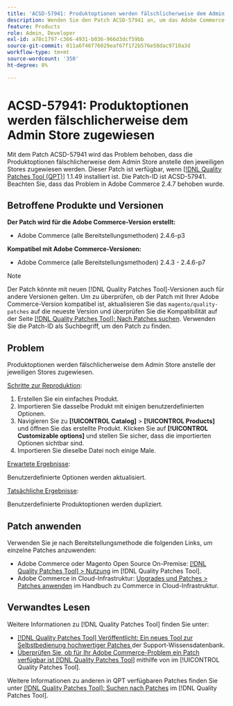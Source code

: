 ```yaml
---
title: 'ACSD-57941: Produktoptionen werden fälschlicherweise dem Admin Store zugewiesen'
description: Wenden Sie den Patch ACSD-57941 an, um das Adobe Commerce-Problem zu beheben, bei dem Produktoptionen fälschlicherweise dem Admin-Store anstelle den jeweiligen Stores zugewiesen werden.
feature: Products
role: Admin, Developer
exl-id: a78c1797-c366-4931-b036-966d3dcf59bb
source-git-commit: 011a6f46f76029eaf67f172b576e58dac9710a3d
workflow-type: tm+mt
source-wordcount: '350'
ht-degree: 0%

---
```


# ACSD-57941: Produktoptionen werden fälschlicherweise dem Admin Store zugewiesen

Mit dem Patch ACSD-57941 wird das Problem behoben, dass die Produktoptionen fälschlicherweise dem Admin Store anstelle den jeweiligen Stores zugewiesen werden. Dieser Patch ist verfügbar, wenn [[!DNL Quality Patches Tool (QPT)]](https://experienceleague.adobe.com/de/docs/commerce-operations/tools/quality-patches-tool/quality-patches-tool-to-self-serve-quality-patches) 1.1.49 installiert ist. Die Patch-ID ist ACSD-57941. Beachten Sie, dass das Problem in Adobe Commerce 2.4.7 behoben wurde.

## Betroffene Produkte und Versionen

**Der Patch wird für die Adobe Commerce-Version erstellt:**

* Adobe Commerce (alle Bereitstellungsmethoden) 2.4.6-p3

**Kompatibel mit Adobe Commerce-Versionen:**

* Adobe Commerce (alle Bereitstellungsmethoden) 2.4.3 - 2.4.6-p7

>[!NOTE]
>
>Der Patch könnte mit neuen [!DNL Quality Patches Tool]-Versionen auch für andere Versionen gelten. Um zu überprüfen, ob der Patch mit Ihrer Adobe Commerce-Version kompatibel ist, aktualisieren Sie das `magento/quality-patches` auf die neueste Version und überprüfen Sie die Kompatibilität auf der Seite [[!DNL Quality Patches Tool]: Nach Patches suchen](https://experienceleague.adobe.com/tools/commerce-quality-patches/index.html?lang=de). Verwenden Sie die Patch-ID als Suchbegriff, um den Patch zu finden.

## Problem

Produktoptionen werden fälschlicherweise dem Admin Store anstelle der jeweiligen Stores zugewiesen.

<u>Schritte zur Reproduktion</u>:

1. Erstellen Sie ein einfaches Produkt.
1. Importieren Sie dasselbe Produkt mit einigen benutzerdefinierten Optionen.
1. Navigieren Sie zu **[!UICONTROL Catalog]** > **[!UICONTROL Products]** und öffnen Sie das erstellte Produkt. Klicken Sie auf **[!UICONTROL Customizable options]** und stellen Sie sicher, dass die importierten Optionen sichtbar sind.
1. Importieren Sie dieselbe Datei noch einige Male.

<u>Erwartete Ergebnisse</u>:

Benutzerdefinierte Optionen werden aktualisiert.

<u>Tatsächliche Ergebnisse</u>:

Benutzerdefinierte Produktoptionen werden dupliziert.

## Patch anwenden

Verwenden Sie je nach Bereitstellungsmethode die folgenden Links, um einzelne Patches anzuwenden:

* Adobe Commerce oder Magento Open Source On-Premise: [[!DNL Quality Patches Tool] > Nutzung](/help/tools/quality-patches-tool/usage.md) im [!DNL Quality Patches Tool].
* Adobe Commerce in Cloud-Infrastruktur: [Upgrades und Patches > Patches anwenden](https://experienceleague.adobe.com/docs/commerce-cloud-service/user-guide/develop/upgrade/apply-patches.html?lang=de) im Handbuch zu Commerce in Cloud-Infrastruktur.

## Verwandtes Lesen

Weitere Informationen zu [!DNL Quality Patches Tool] finden Sie unter:

* [[!DNL Quality Patches Tool] Veröffentlicht: Ein neues Tool zur Selbstbedienung hochwertiger Patches ](https://experienceleague.adobe.com/de/docs/commerce-operations/tools/quality-patches-tool/quality-patches-tool-to-self-serve-quality-patches) der Support-Wissensdatenbank.
* [Überprüfen Sie, ob für Ihr Adobe Commerce-Problem ein Patch verfügbar ist [!DNL Quality Patches Tool]](/help/tools/quality-patches-tool/patches-available-in-qpt/check-patch-for-magento-issue-with-magento-quality-patches.md) mithilfe von im [!UICONTROL Quality Patches Tool].


Weitere Informationen zu anderen in QPT verfügbaren Patches finden Sie unter [[!DNL Quality Patches Tool]: Suchen nach Patches](https://experienceleague.adobe.com/tools/commerce-quality-patches/index.html?lang=de) im [!DNL Quality Patches Tool].
